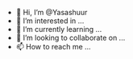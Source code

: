 - 👋 Hi, I’m @Yasashuur
- 👀 I’m interested in ...
- 🌱 I’m currently learning ...
- 💞️ I’m looking to collaborate on ...
- 📫 How to reach me ...

<!---
Yasashuur/Yasashuur is a ✨ special ✨ repository because its `README.md` (this file) appears on your GitHub profile.
You can click the Preview link to take a look at your changes.
--->
